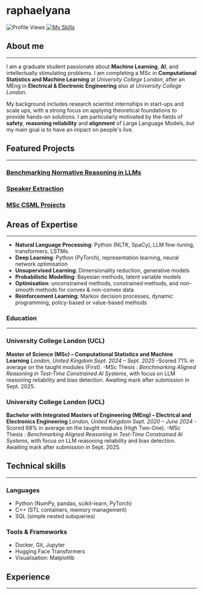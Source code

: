# raphaelyana
![Profile Views](https://komarev.com/ghpvc/?username=raphaelyana&color=blue&style=flat-square) 
[![My Skills](https://skillicons.dev/icons?i=py,pytorch,matlab,git,scikitlearn,cpp,docker,kubernetes)](https://skillicons.dev)

## About me
---
I am a graduate student passionate about **Machine Learning**, **AI**, and intellectually stimulating problems. 
I am completing a MSc in **Computational Statistics and Machine Learning** at *University College London*, after an MEng in **Electrical & Electronic Engineering** also at *University College London*. 

My background includes research scientist internships in start-ups and scale ups, with a strong focus on applying theoretical foundations to provide hands-on solutions. I am particularly motivated by the fields of **safety**, **reasoning reliability** and **alignment** of Large Language Models, but my main goal is to have an impact on people's live.


## Featured Projects
---

### [Benchmarking Normative Reasoning in LLMs](https://github.com/raphaelyana/normative_reasoning_and_stereotypes)

### [Speaker Extraction](https://github.com/raphaelyana/speaker_extraction)

### [MSc CSML Projects](https://github.com/raphaelyana/csml-portfolio)


## Areas of Expertise
---
- **Natural Language Processing**: Python (NLTK, SpaCy), LLM fine-tuning, transformers, LSTMs.
- **Deep Learning**: Python (PyTorch), representation learning, neural network optimisation
- **Unsupervised Learning**: Dimensionality reduction, generative models
- **Probabilistic Modelling**: Bayesian methods, latent variable models
- **Optimisation**: unconstrained methods, constrained methods, and non-smooth methods for convex & non-convex data
- **Reinforcement Learning**: Markov decision processes, dynamic programming, policy-based or value-based methods

### Education
---
### University College London (UCL)

**Master of Science (MSc) – Computational Statistics and Machine Learning**
*London, United Kingdom*
*Sept. 2024 – Sept. 2025* 
-Scored 71% in average on the taught modules (First). 
-MSc Thesis : *Benchmarking Aligned Reasoning in Test-Time Constrained AI Systems*, with focus on LLM reasoning reliability and bias detection. Awaiting mark after submission in Sept. 2025.

### University College London (UCL)

**Bachelor with Integrated Masters of Engineering (MEng) – Electrical and Electronics Engineering**
*London, United Kingdom*
*Sept. 2020 – June 2024* 
-Scored 68% in average on the taught modules (High Two-One). 
-MSc Thesis : *Benchmarking Aligned Reasoning in Test-Time Constrained AI Systems*, with focus on LLM reasoning reliability and bias detection. Awaiting mark after submission in Sept. 2025.
<!-- <img style="max-width:100%;" alt="image" src="https://github.com/user-attachments/assets/491155dc-4f15-4156-b296-148a7e0179df" /> -->

## Technical skills
---
### Languages
- Python (NumPy, pandas, scikit-learn, PyTorch)
- C++ (STL containers, memory management)
- SQL (simple nested subqueries)

### Tools & Frameworks
- Docker, Git, Jupyter
- Hugging Face Transformers
- Visualisation: Matplotlib

## Experience
---


<!-- ## I am currently learning 
--- -->



<!-- ## Fun Facts
---
- I always feel bad for not taking some modules, because there are too many choices at univerisity. So I ask my friends to send me all the lecture slides and courseworks materials, and do them on my own in my additional time.
--- -->

<!--
**raphaelyana/raphaelyana** is a ✨ _special_ ✨ repository because its `README.md` (this file) appears on your GitHub profile.

Here are some ideas to get you started:

- 🔭 I’m currently working on ...
- 🌱 I’m currently learning ...
- 👯 I’m looking to collaborate on ...
- 🤔 I’m looking for help with ...
- 💬 Ask me about ...
- 📫 How to reach me: ...
- 😄 Pronouns: ...
- ⚡ Fun fact: ...
-->
